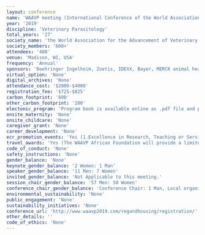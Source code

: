 ```yaml
---
layout: conference 
name: 'WAAVP meeting (International Conference of the World Association for the Advancement of Veterinary Parasitology)'
year: '2019'
discipline: 'Veterinary Parasitology'
total_years: '27'
society_name: 'the World Association for the Advancement of Veterinary Parasitology'
society_members: '600+'
attendees: '400'
venue: 'Madison, WI, USA'
frequency: 'Annual'
sponsors: 'Boehringer Ingelheim, Zoetis, IDEXX, Bayer, MERCK animal health, Virbac, PARATHERATECH, NCVP, Elanco, Eleven Bravo LLC'
virtual_option: 'None'
digital_archives: 'None'
attendance_cost: '$2000-$4000'
registration_fee: '$725-$825'
carbon_footprint: '800'
other_carbon_footprint: '200'
electonic_program: 'Program book is available online as .pdf file and planner.'
onsite_maternity: 'None'
onsite_childcare: 'None'
caregiver_grant: 'None'
career_development: 'None'
ecr_promotion_events: 'Yes (1.Excellence in Research, Teaching or Service   2.Peter Nansen Young Scientist Award  3.AAVP/Merck Animal HealthGraduate Student Research Award  4.AAVP-CAPC Graduate StudentAward in Zoonotic Disease)'
travel_awards: 'Yes (The WAAVP African Foundation will provide a limited number of partial scholarships for airfare to assist veterinary parasitologists from Africa to attend the 27th WAAVP Conference (WAAVP 2019))'
code_of_conduct: 'None'
safety_instructions: 'None'
gender_balance: 'None'
keynote_gender_balance: '2 Women: 1 Man'
speaker_gender_balance: '11 Men: 7 Women'
invited_gender_balance: 'Not Applicable to this meeting.'
session_chair_gender_balance: '57 Men: 50 Women'
conference_chair_gender_balance: 'Conference Chair: 1 Man, Local organizing committee: 5 Men: 1 Woman, Scientific committee: 9 Men: 2 Women'
environmental_sustainability: 'None'
public_engagement: 'None'
sustainability_initiatives: 'None'
conference_url: 'http://www.waavp2019.com/regandhousing/registration/'
other_details: ''
code_of_ethics: 'None'
---
```


